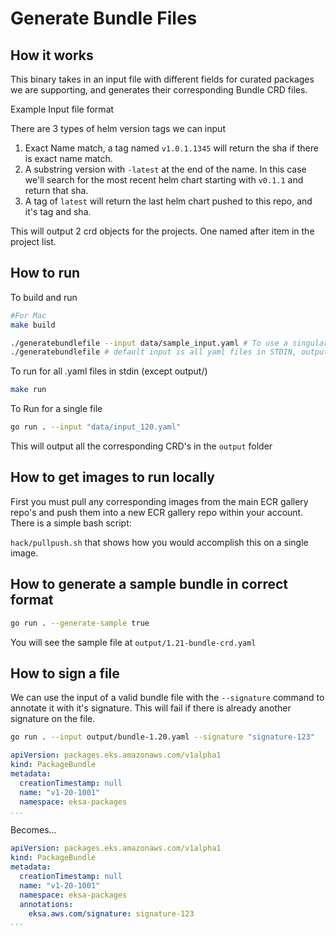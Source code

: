 # Generate Bundle Files

## How it works

This binary takes in an input file with different fields for curated packages we are supporting, and generates their corresponding Bundle CRD files.

Example Input file format

There are 3 types of helm version tags we can input 

1. Exact Name match, a tag named `v1.0.1.1345` will return the sha if there is exact name match.
2. A substring version with `-latest` at the end of the name. In this case we'll search for the most recent helm chart starting with `v0.1.1` and return that sha.
3. A tag of `latest` will return the last helm chart pushed to this repo, and it's tag and sha.

This will output 2 crd objects for the projects. One named after item in the project list.

## How to run

To build and run

```bash
#For Mac
make build

./generatebundlefile --input data/sample_input.yaml # To use a singular input file
./generatebundlefile # default input is all yaml files in STDIN, output is output/
```

To run for all .yaml files in stdin (except output/)
```bash
make run
```

To Run for a single file
```bash
go run . --input "data/input_120.yaml"
```

This will output all the corresponding CRD's in the `output` folder

## How to get images to run locally

First you must pull any corresponding images from the main ECR gallery repo's and push them into a new ECR gallery repo within your account. There is a simple bash script:

`hack/pullpush.sh` that shows how you would accomplish this on a single image.

## How to generate a sample bundle in correct format

```bash
go run . --generate-sample true
```

You will see the sample file at `output/1.21-bundle-crd.yaml`

## How to sign a file

We can use the input of a valid bundle file with the `--signature` command to annotate it with it's signature. This will fail if there is already another signature on the file.

```bash
go run . --input output/bundle-1.20.yaml --signature "signature-123"
```

```yaml
apiVersion: packages.eks.amazonaws.com/v1alpha1
kind: PackageBundle
metadata:
  creationTimestamp: null
  name: "v1-20-1001"
  namespace: eksa-packages
...
``` 
Becomes...

```yaml
apiVersion: packages.eks.amazonaws.com/v1alpha1
kind: PackageBundle
metadata:
  creationTimestamp: null
  name: "v1-20-1001"
  namespace: eksa-packages
  annotations:
    eksa.aws.com/signature: signature-123
...
```
